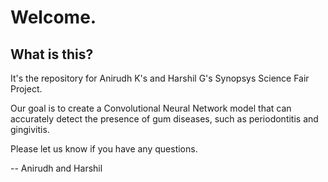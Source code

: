 # Welcome.

## What is this?

It's the repository for Anirudh K's and Harshil G's Synopsys Science Fair Project.

Our goal is to create a Convolutional Neural Network model that can accurately detect the presence of gum diseases, such as periodontitis and gingivitis.

Please let us know if you have any questions.

-- Anirudh and Harshil
